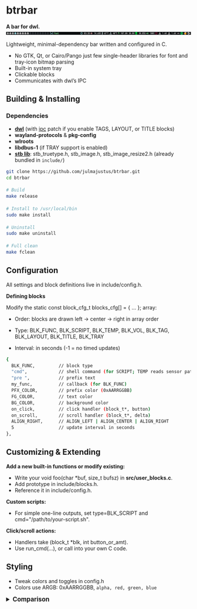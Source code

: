 # btrbar
**A bar for dwl.**  
![bar](media/bar.png)


Lightweight, minimal-dependency bar written and configured in C.  

- No GTK, Qt, or Cairo/Pango just few single-header libraries for font and tray-icon bitmap parsing  
- Built-in system tray  
- Clickable blocks  
- Communicates with dwl’s IPC


## Building & Installing

### Dependencies

- **[dwl](https://codeberg.org/dwl/dwl)** (with [ipc](https://codeberg.org/dwl/dwl-patches/src/branch/main/patches/ipc) patch if you enable TAGS, LAYOUT, or TITLE blocks)  
- **wayland-protocols** & **pkg-config**  
- **wlroots**  
- **libdbus-1** (if TRAY support is enabled)  
- **[stb lib](https://github.com/nothings/stb)**: stb_truetype.h, stb_image.h, stb_image_resize2.h (already bundled in `include/`)

```bash
git clone https://github.com/julmajustus/btrbar.git
cd btrbar

# Build
make release

# Install to /usr/local/bin
sudo make install

# Uninstall
sudo make uninstall

# Full clean
make fclean
```

## Configuration

All settings and block definitions live in include/config.h.  


**Defining blocks**  

Modify the static const block_cfg_t blocks_cfg[] = { … }; array:

- Order: blocks are drawn left -> center -> right in array order

- Type: BLK_FUNC, BLK_SCRIPT, BLK_TEMP, BLK_VOL, BLK_TAG, BLK_LAYOUT, BLK_TITLE, BLK_TRAY

- Interval: in seconds (-1 = no timed updates)

```bash
{
  BLK_FUNC,         // block type
  "cmd",            // shell command (for SCRIPT; TEMP reads sensor path)
  "pre ",           // prefix text
  my_func,          // callback (for BLK_FUNC)
  PFX_COLOR,        // prefix color (0xAARRGGBB)
  FG_COLOR,         // text color
  BG_COLOR,         // background color
  on_click,         // click handler (block_t*, button)
  on_scroll,        // scroll handler (block_t*, delta)
  ALIGN_RIGHT,      // ALIGN_LEFT | ALIGN_CENTER | ALIGN_RIGHT
  5                 // update interval in seconds
},
```
## Customizing & Extending

**Add a new built-in functions or modify existing:**  

- Write your void foo(char *buf, size_t bufsz) in **src/user_blocks.c**.
- Add prototype in include/blocks.h.
- Reference it in include/config.h.

**Custom scripts:**  

- For simple one-line outputs, set type=BLK_SCRIPT and cmd="/path/to/your-script.sh".

**Click/scroll actions:**  

- Handlers take (block_t *blk, int button_or_amt).
- Use run_cmd(...), or call into your own C code.

## Styling 

- Tweak colors and toggles in config.h  
- Colors use ARGB: 0xAARRGGBB, `alpha, red, green, blue`  

<details>
<summary style="font-size: 1.2em;"><strong>Comparison</strong></summary>

Resource usage comparison: 1 minute runtime of similar bar setups.  

![btrbar_res_usage](media/btrbar_res_usage.png)  
![btrbar_valgrind](media/btrbar_valgrind.png)  



![waybar_res_usage](media/waybar_res_usage.png)   
![waybar_valgrind](media/waybar_valgrind.png)  
</details>
